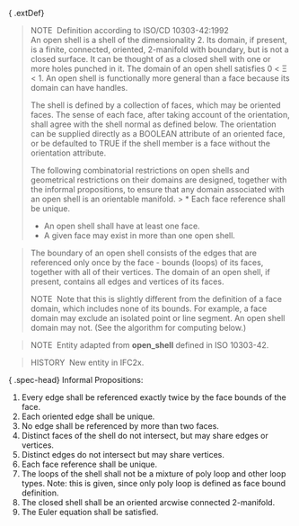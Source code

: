 ﻿{ .extDef}
> NOTE&nbsp; Definition according to ISO/CD 10303-42:1992  
> An open shell is a shell of the dimensionality 2. Its domain, if present, is a finite, connected, oriented, 2-manifold with boundary, but is not a closed surface. It can be thought of as a closed shell with one or more holes punched in it. The domain of an open shell satisfies 0 &lt; &Xi; &lt; 1. An open shell is functionally more general than a face because its domain can have handles.   
>   
> The shell is defined by a collection of faces, which may be oriented faces. The sense of each face, after taking account of the orientation, shall agree with the shell normal as defined below. The orientation can be supplied directly as a BOOLEAN attribute of an oriented face, or be defaulted to TRUE if the shell member is a face without the orientation attribute.   
>   
> The following combinatorial restrictions on open shells and geometrical restrictions on their domains are designed, together with the informal propositions, to ensure that any domain associated with an open shell is an orientable manifold. > * Each face reference shall be unique. 
> * An open shell shall have at least one face. 
> * A given face may exist in more than one open shell.

  
> The boundary of an open shell consists of the edges that are referenced only once by the face - bounds (loops) of its faces, together with all of their vertices. The domain of an open shell, if present, contains all edges and vertices of its faces.   
>   
> NOTE&nbsp; Note that this is slightly different from the definition of a face domain, which includes none of its bounds. For example, a face domain may exclude an isolated point or line segment. An open shell domain may not. (See the algorithm for computing below.)

> NOTE&nbsp; Entity adapted from **open_shell** defined in ISO 10303-42.

> HISTORY&nbsp; New entity in IFC2x.

{ .spec-head}
Informal Propositions:

1. Every edge shall be referenced exactly twice by the face bounds of the face. 
2. Each oriented edge shall be unique. 
3. No edge shall be referenced by more than two faces. 
4. Distinct faces of the shell do not intersect, but may share edges or vertices. 
5. Distinct edges do not intersect but may share vertices. 
6. Each face reference shall be unique. 
7. The loops of the shell shall not be a mixture of poly loop and other loop types. Note: this is given, since only poly loop is defined as face bound definition. 
8. The closed shell shall be an oriented arcwise connected 2-manifold.
9. The Euler equation shall be satisfied.